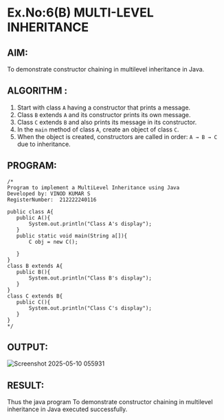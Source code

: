 # Ex.No:6(B) MULTI-LEVEL INHERITANCE

## AIM:
To demonstrate constructor chaining in multilevel inheritance in Java.

## ALGORITHM :

1. Start with class `A` having a constructor that prints a message.
2. Class `B` extends `A` and its constructor prints its own message.
3. Class `C` extends `B` and also prints its message in its constructor.
4. In the `main` method of class `A`, create an object of class `C`.
5. When the object is created, constructors are called in order: `A → B → C` due to inheritance.


## PROGRAM:
 ```
/*
Program to implement a MultiLevel Inheritance using Java
Developed by: VINOD KUMAR S
RegisterNumber:  212222240116

public class A{
    public A(){
        System.out.println("Class A's display");
    }
    public static void main(String a[]){
        C obj = new C();
        
    }
}
class B extends A{
    public B(){
        System.out.println("Class B's display");
    }
}
class C extends B{
    public C(){
        System.out.println("Class C's display");
    }
}
*/
```

## OUTPUT:

![Screenshot 2025-05-10 055931](https://github.com/user-attachments/assets/21b9451a-5a83-4afc-a39b-c5076f22d551)


## RESULT:
Thus the java program To demonstrate constructor chaining in multilevel inheritance in Java executed successfully.





